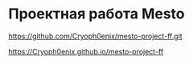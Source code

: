 # Проектная работа Mesto
https://github.com/Cryoph0enix/mesto-project-ff.git

https://Cryoph0enix.github.io/mesto-project-ff